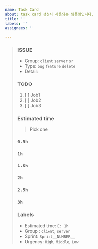 ```yaml
---
name: Task Card
about: task card 생성시 사용되는 템플릿입니다.
title: ''
labels: ''
assignees: ''

---
```


> ### ISSUE
> * Group:  `client` `server` `sr`
> * Type: `bug` `feature` `delete`
> * Detail: 
> 
> ### TODO
> 1. [ ]  Job1
> 2. [ ]  Job2
> 3. [ ]  Job3
> 
> ### Estimated time
> > Pick one
> 
> ### `0.5h`
> ### `1h`
> ### `1.5h`
> ### `2h`
> ### `2.5h`
> ### `3h`
>
> ### Labels
> * Estimated time: `E: 1h`
> * Group : `client`, `server`
> * Sprint: `Sprint__NUMBER__`
> * Urgency: `High`, `Middle`, `Low`
